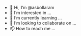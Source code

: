 - 👋 Hi, I’m @asbollaram
- 👀 I’m interested in ...
- 🌱 I’m currently learning ...
- 💞️ I’m looking to collaborate on ...
- 📫 How to reach me ...

<!---
asbollaram/asbollaram is a ✨ special ✨ repository because its `README.md` (this file) appears on your GitHub profile.
You can click the Preview link to take a look at your changes.
--->
